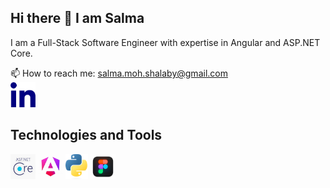 ## Hi there 👋 I am Salma

<!--
**salma-mohamed-37/salma-mohamed-37** is a ✨ _special_ ✨ repository because its `README.md` (this file) appears on your GitHub profile.

Here are some ideas to get you started:

- 🔭 I’m currently working on ...
- 🌱 I’m currently learning ...
- 👯 I’m looking to collaborate on ...
- 🤔 I’m looking for help with ...
- 💬 Ask me about ...
- 📫 How to reach me: ...
- 😄 Pronouns: ...
- ⚡ Fun fact: ...
-->
I am a Full-Stack Software Engineer with expertise in Angular and ASP.NET Core.  

📫 How to reach me:  salma.moh.shalaby@gmail.com  
<a href="https://www.linkedin.com/in/salma-m-shalaby-29a972251"><img src="images/n in.png" style="height:40px;"/></a>  

## Technologies and Tools  
<img src="images/b net.jpg"  style="height:40px;"/> <img src="images/ang.jpeg"  style="height:40px;"/>
<img src="images/Python-logo-notext.svg.png"  style="height:40px;"/>  <img src="images/OIP.jpeg" style="height:40px;"/> 
